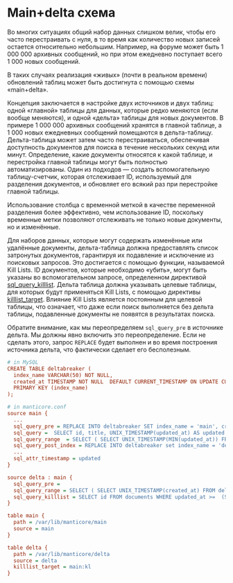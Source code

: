 # Main+delta схема

<!-- example maindelta -->
Во многих ситуациях общий набор данных слишком велик, чтобы его часто перестраивать с нуля, в то время как количество новых записей остается относительно небольшим. Например, на форуме может быть 1 000 000 архивных сообщений, но при этом ежедневно поступает всего 1 000 новых сообщений.

В таких случаях реализация «живых» (почти в реальном времени) обновлений таблиц может быть достигнута с помощью схемы «main+delta».

Концепция заключается в настройке двух источников и двух таблиц: одной «главной» таблицы для данных, которые редко меняются (если вообще меняются), и одной «дельта» таблицы для новых документов. В примере 1 000 000 архивных сообщений хранятся в главной таблице, а 1 000 новых ежедневных сообщений помещаются в дельта-таблицу. Дельта-таблица может затем часто перестраиваться, обеспечивая доступность документов для поиска в течение нескольких секунд или минут. Определение, какие документы относятся к какой таблице, и перестройка главной таблицы могут быть полностью автоматизированы. Один из подходов — создать вспомогательную таблицу-счетчик, которая отслеживает ID, используемый для разделения документов, и обновляет его всякий раз при перестройке главной таблицы.

Использование столбца с временной меткой в качестве переменной разделения более эффективно, чем использование ID, поскольку временные метки позволяют отслеживать не только новые документы, но и изменённые.

Для наборов данных, которые могут содержать изменённые или удалённые документы, дельта-таблица должна предоставлять список затронутых документов, гарантируя их подавление и исключение из поисковых запросов. Это достигается с помощью функции, называемой Kill Lists. ID документов, которые необходимо «убить», могут быть указаны во вспомогательном запросе, определенном директивой [sql_query_killlist](../../Data_creation_and_modification/Adding_data_from_external_storages/Adding_data_to_tables/Killlist_in_plain_tables.md#Table-kill-list). Дельта таблица должна указывать целевые таблицы, для которых будут применяться Kill Lists, с помощью директивы [killlist_target](../../Data_creation_and_modification/Adding_data_from_external_storages/Adding_data_to_tables/Killlist_in_plain_tables.md#killlist_target). Влияние Kill Lists является постоянным для целевой таблицы, что означает, что даже если поиск выполняется без дельта таблицы, подавленные документы не появятся в результатах поиска.

Обратите внимание, как мы переопределяем `sql_query_pre` в источнике дельта. Мы должны явно включить это переопределение. Если не сделать этого, запрос `REPLACE` будет выполнен и во время построения источника дельта, что фактически сделает его бесполезным.

<!-- request Example -->
```ini
# in MySQL
CREATE TABLE deltabreaker (
  index_name VARCHAR(50) NOT NULL,
  created_at TIMESTAMP NOT NULL  DEFAULT CURRENT_TIMESTAMP ON UPDATE CURRENT_TIMESTAMP,
  PRIMARY KEY (index_name)
);

# in manticore.conf
source main {
  ...
  sql_query_pre = REPLACE INTO deltabreaker SET index_name = 'main', created_at = NOW()
  sql_query =  SELECT id, title, UNIX_TIMESTAMP(updated_at) AS updated FROM documents WHERE deleted=0 AND  updated_at  >=FROM_UNIXTIME($start) AND updated_at  <=FROM_UNIXTIME($end)
  sql_query_range  = SELECT ( SELECT UNIX_TIMESTAMP(MIN(updated_at)) FROM documents) min, ( SELECT UNIX_TIMESTAMP(created_at)-1 FROM deltabreaker WHERE index_name='main') max
  sql_query_post_index = REPLACE INTO deltabreaker set index_name = 'delta', created_at = (SELECT created_at FROM deltabreaker t WHERE index_name='main')
  ...
  sql_attr_timestamp = updated
}

source delta : main {
  sql_query_pre =
  sql_query_range = SELECT ( SELECT UNIX_TIMESTAMP(created_at) FROM deltabreaker WHERE index_name='delta') min, UNIX_TIMESTAMP() max
  sql_query_killlist = SELECT id FROM documents WHERE updated_at >=  (SELECT created_at FROM deltabreaker WHERE index_name='delta')
}

table main {
  path = /var/lib/manticore/main
  source = main
}

table delta {
  path = /var/lib/manticore/delta
  source = delta
  killlist_target = main:kl
}
```

<!-- end -->


<!-- proofread -->

